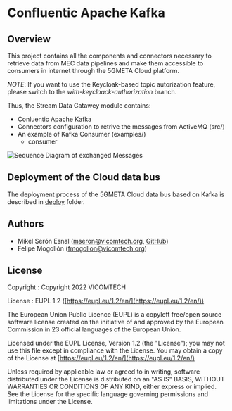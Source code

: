 # Confluentic Apache Kafka

## Overview
This project contains all the components and connectors necessary to retrieve data from MEC data pipelines and make them accessible to consumers in internet through the 5GMETA Cloud platform.

*NOTE*: If you want to use the Keycloak-based topic autorization feature, please switch to the *with-keycloack-authorization* branch.

Thus, the Stream Data Gatawey module contains:

- Conluentic Apache Kafka
- Connectors configuration to retrive the messages from ActiveMQ (src/)
- An example of Kafka Consumer (examples/)
    - consumer

![Sequence Diagram of exchanged Messages](miscelania/seqdiag.png)

## Deployment of the Cloud data bus
The deployment process of the 5GMETA Cloud data bus based on Kafka is described in [deploy](https://github.com/5gmeta/stream-data-gateway/tree/main/deploy) folder.


## Authors
- Mikel Serón Esnal ([mseron@vicomtech.org](mailto:mseron@vicomtech.org), [GitHub](https://github.com/mikelseron))
- Felipe Mogollón ([fmogollon@vicomtech.org](mailto:fmogollon@vicomtech.org))

## License

Copyright : Copyright 2022 VICOMTECH

License : EUPL 1.2 ([https://eupl.eu/1.2/en/](https://eupl.eu/1.2/en/))

The European Union Public Licence (EUPL) is a copyleft free/open source software license created on the initiative of and approved by the European Commission in 23 official languages of the European Union.

Licensed under the EUPL License, Version 1.2 (the "License"); you may not use this file except in compliance with the License. You may obtain a copy of the License at [https://eupl.eu/1.2/en/](https://eupl.eu/1.2/en/)

Unless required by applicable law or agreed to in writing, software distributed under the License is distributed on an "AS IS" BASIS, WITHOUT WARRANTIES OR CONDITIONS OF ANY KIND, either express or implied. See the License for the specific language governing permissions and limitations under the License.
